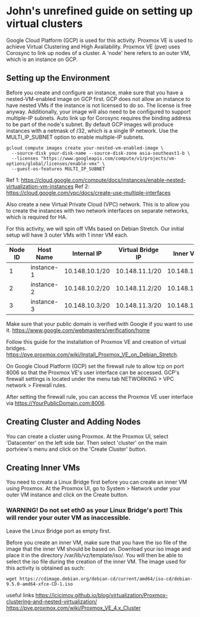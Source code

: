 # John's unrefined guide on setting up virtual clusters
Google Cloud Platform (GCP) is used for this activity.
Proxmox VE is used to achieve Virtual Clustering and High Availability.
Proxmox VE (pve) uses Corosync to link up nodes of a cluster.
A 'node' here refers to an outer VM, which is an instance on GCP.

## Setting up the Environment
Before you create and configure an instance, make sure that you have a nested-VM-enabled image on GCP first. 
GCP does not allow an instance to have nested VMs if the instance is not licensed to do so. The license is free anyway. 
Additionally, your image will also need to be configured to support multiple-IP subnets.
Auto link up for Corosync requires the binding address to be part of the node's subnet. 
By default GCP images will produce instances with a netmask of /32, which is a single IP network.
Use the MULTI_IP_SUBNET option to enable multiple-IP subnets.
```
gcloud compute images create your-nested-vm-enabled-image \
  --source-disk your-disk-name --source-disk-zone asia-southeast1-b \
  --licenses "https://www.googleapis.com/compute/v1/projects/vm-options/global/licenses/enable-vmx" \
  --guest-os-features MULTI_IP_SUBNET
```
Ref 1: https://cloud.google.com/compute/docs/instances/enable-nested-virtualization-vm-instances
Ref 2: https://cloud.google.com/vpc/docs/create-use-multiple-interfaces

Also create a new Virtual Private Cloud (VPC) network. 
This is to allow you to create the instances with two network interfaces on separate networks, which is required for HA.


For this activity, we will spin off VMs based on Debian Stretch.
Our initial setup will have 3 outer VMs with 1 inner VM each.

| Node ID  		| Host Name 	| Internal IP 		| Virtual Bridge IP | Inner VM IP		|
| ------------- | ------------- | ------------		| ------------		| ------------		|
| 1  			| instance-1  	| 10.148.10.1/20 	| 10.148.11.1/20	| 10.148.12.1/20	|
| 2  			| instance-2 	| 10.148.10.2/20 	| 10.148.11.2/20	| 10.148.12.2/20	|
| 3  			| instance-3  	| 10.148.10.3/20 	| 10.148.11.3/20	| 10.148.12.3/20	|


Make sure that your public domain is verified with Google if you want to use it.
https://www.google.com/webmasters/verification/home

Follow this guide for the installation of Proxmox VE and creation of virtual bridges. https://pve.proxmox.com/wiki/Install_Proxmox_VE_on_Debian_Stretch.

On Google Cloud Platform (GCP) set the firewall rule to allow tcp on port 8006 so that the Proxmox VE's user interface can be accessed. GCP's firewall settings is located under the menu tab NETWORKING > VPC network > Firewall rules.

After setting the firewall rule, you can access the Proxmox VE user interface via https://YourPublicDomain.com:8006.


## Creating Cluster and Adding Nodes 
You can create a cluster using Proxmox. At the Proxmox UI, select 'Datacenter' on the left side bar. 
Then select 'cluster' on the main portview's menu and click on the 'Create Cluster' button.


## Creating Inner VMs
You need to create a Linux Bridge first before you can create an inner VM using Proxmox. At the Proxmox UI, go to System > Network under your outer VM instance and click on the Create button.
### WARNING! Do not set eth0 as your Linux Bridge's port! This will render your outer VM as inaccessible.
Leave the Linux Bridge port as empty first.

Before you create an inner VM, make sure that you have the iso file of the image that the inner VM should be based on. Download your iso image and place it in the directory /var/lib/vz/template/iso/. You will then be able to select the iso file during the creation of the inner VM. The image used for this activity is obtained as such:

```
wget https://cdimage.debian.org/debian-cd/current/amd64/iso-cd/debian-9.5.0-amd64-xfce-CD-1.iso
```


useful links
https://icicimov.github.io/blog/virtualization/Proxmox-clustering-and-nested-virtualization/
https://pve.proxmox.com/wiki/Proxmox_VE_4.x_Cluster